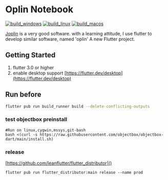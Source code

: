 # Oplin Notebook

[![build_windows](https://github.com/springeye/oplin/actions/workflows/build_windows.yaml/badge.svg)](https://github.com/henjue/notebook/actions/workflows/build_windows.yaml)
[![build_linux](https://github.com/springeye/oplin/actions/workflows/build_linux.yaml/badge.svg)](https://github.com/henjue/notebook/actions/workflows/build_linux.yaml)
[![build_macos](https://github.com/springeye/oplin/actions/workflows/build_macos.yaml/badge.svg)](https://github.com/henjue/notebook/actions/workflows/build_macos.yaml)

[Joplin](https://joplinapp.org/) is a very good software. with a learning attitude, I use flutter to
develop similar software, named 'oplin' A new Flutter project.

## Getting Started

1. flutter 3.0 or higher
2. enable desktop support [https://flutter.dev/desktop](https://flutter.dev/desktop)

## Run before

```bash
flutter pub run build_runner build --delete-conflicting-outputs
```

### test objectbox preinstall

```
#Run on linux,cygwin,mssys,git-bash
bash <(curl -s https://raw.githubusercontent.com/objectbox/objectbox-dart/main/install.sh)
```

### release

[https://github.com/leanflutter/flutter_distributor]()

```
flutter pub run flutter_distributor:main release --name prod
```